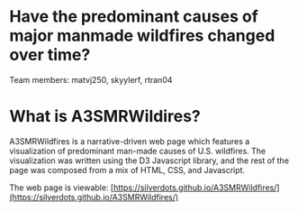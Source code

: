 # Have the predominant causes of major manmade wildfires changed over time?

Team members:
matvj250, skyylerf, rtran04

# What is A3SMRWildires?
A3SMRWildfires is a narrative-driven web page which features a visualization of predominant man-made causes of U.S. wildfires. The visualization was written using the D3 Javascript library, and the rest of the page was composed from a mix of HTML, CSS, and Javascript.

The web page is viewable: [https://silverdots.github.io/A3SMRWildfires/](https://silverdots.github.io/A3SMRWildfires/)
